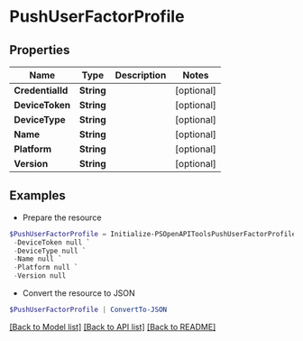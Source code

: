 # PushUserFactorProfile
## Properties

Name | Type | Description | Notes
------------ | ------------- | ------------- | -------------
**CredentialId** | **String** |  | [optional] 
**DeviceToken** | **String** |  | [optional] 
**DeviceType** | **String** |  | [optional] 
**Name** | **String** |  | [optional] 
**Platform** | **String** |  | [optional] 
**Version** | **String** |  | [optional] 

## Examples

- Prepare the resource
```powershell
$PushUserFactorProfile = Initialize-PSOpenAPIToolsPushUserFactorProfile  -CredentialId null `
 -DeviceToken null `
 -DeviceType null `
 -Name null `
 -Platform null `
 -Version null
```

- Convert the resource to JSON
```powershell
$PushUserFactorProfile | ConvertTo-JSON
```

[[Back to Model list]](../README.md#documentation-for-models) [[Back to API list]](../README.md#documentation-for-api-endpoints) [[Back to README]](../README.md)

